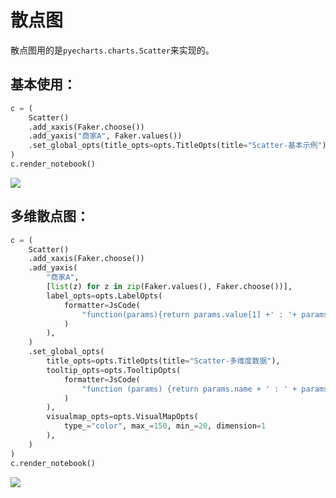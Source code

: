 # 散点图
散点图用的是`pyecharts.charts.Scatter`来实现的。

## 基本使用：
```python
c = (
    Scatter()
    .add_xaxis(Faker.choose())
    .add_yaxis("商家A", Faker.values())
    .set_global_opts(title_opts=opts.TitleOpts(title="Scatter-基本示例"))
)
c.render_notebook()
```
![](/assets/chapter06/散点图1.png)


## 多维散点图：
```python
c = (
    Scatter()
    .add_xaxis(Faker.choose())
    .add_yaxis(
        "商家A",
        [list(z) for z in zip(Faker.values(), Faker.choose())],
        label_opts=opts.LabelOpts(
            formatter=JsCode(
                "function(params){return params.value[1] +' : '+ params.value[2];}"
            )
        ),
    )
    .set_global_opts(
        title_opts=opts.TitleOpts(title="Scatter-多维度数据"),
        tooltip_opts=opts.TooltipOpts(
            formatter=JsCode(
                "function (params) {return params.name + ' : ' + params.value[2];}"
            )
        ),
        visualmap_opts=opts.VisualMapOpts(
            type_="color", max_=150, min_=20, dimension=1
        ),
    )
)
c.render_notebook()
```
![](/assets/chapter06/散点图2.png)


## 
